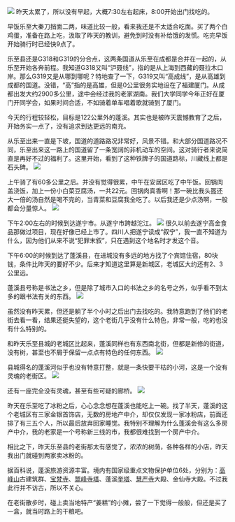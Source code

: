 ![](https://gitee.com/waterchinap/g318/raw/master/0603.png#height=721&id=RxFRU&originHeight=721&originWidth=1363&originalType=binary&ratio=1&status=done&style=none&width=1363)
昨天太累了，所以没有早起，大概7:30左右起床，8:00开始出门找吃的。


早饭乐至大秦刀捎面二两，味道比较一般，看来我还是不太适合吃面。买了两个白鸡蛋，准备在路上吃，汲取了昨天的教训，避免到时没有补给饿的发慌。吃完早饭开始骑行时已经快9点了。


乐至县还是G318和G319的分合点，这两条国道从乐至在成都是合并在一起的，从乐至开始各奔前程。我知道G318又叫“沪聂线”，指的是从上海到西藏的聂拉木口岸。那么G319又是从哪到哪呢？特地查了一下，G319又叫“高成线”，是从高雄到成都的国道。没错，“高”指的是高雄，但是0公里很务实地设在了福建厦门。从成都出发大约2900多公里，途中会经过我的老家湖南。我们大学同学今年正好在厦门开同学会，如果时间合适，不如骑着单车唱着歌就骑到了厦门。


今天的行程较轻松，目标是122公里外的蓬溪。其实也是被昨天震憾教育了之后，开始务实一点了，没有追求到达更远的南充。


从乐至出来一直是下坡，国道的道路路况非常好，风景不错。和大部分国道路况不同，乐至出来这一路上的国道留了一条宽阔的非机动车的空间。这对骑行者来说简直是再好不过的福利了。这里开始，看到了这种铁牌子的国道路标，川藏线上都是石头碑。
![](https://gitee.com/waterchinap/g318/raw/master/IMG_20210603_094443.jpg#height=4624&id=p2uum&originHeight=4624&originWidth=3472&originalType=binary&ratio=1&status=done&style=none&width=3472)


上午骑了有60多公里之后。并没有觉得很累，中午在安居区吃了中午饭。回锅肉盖浇饭，加上一份小白菜豆腐汤，一共22元。回锅肉真香啊！那一碗比我头盔还大一倍的汤自然是喝不完的，当青菜和豆腐我全吃了。以后我还是少点汤啊，一般都会分量惊人。
![](https://gitee.com/waterchinap/g318/raw/master/IMG_20210603_124157.jpg#height=3472&id=rh2VB&originHeight=3472&originWidth=4624&originalType=binary&ratio=1&status=done&style=none&width=4624)


下午2:00左右的时候到达遂宁市。从遂宁市跨越沱江。
![](https://gitee.com/waterchinap/g318/raw/master/IMG_20210603_145445.jpg#id=qvN3X&originHeight=3472&originWidth=4624&originalType=binary&ratio=1&status=done&style=none)
很久以前去遂宁高金食品那做过项目，现在好像已经上市了。四川人把遂宁读成“叙宁”，我一直不知道为什么，因为他们从来不说“犯罪末叙”，只在遇到这个地名时才发这个音。


下午6:00的时候到达了蓬溪县，在进城没有多远的地方找了个宾馆住宿，80块钱，条件比昨天的要好不少。后来才知道这里算是新城区，老城区大约还有2、3公里远。


蓬溪县号称是书法之乡，但是除了城市入口的书法之乡的名号之外，似乎看不到太多的跟书法有关的东西。
![](https://gitee.com/waterchinap/g318/raw/master/IMG_20210603_171701.jpg#id=apOr6&originHeight=3472&originWidth=4624&originalType=binary&ratio=1&status=done&style=none)


虽然没有昨天累，但还是躺了半个小时之后出门去找吃的。我特意跑到了他们的老街去看一看，结果还挺失望的，这个老街几乎没有什么特色，非常一般，吃的也没有什么特别的。


和昨天乐至县城的老城区比起来，蓬溪同样也有东西南北街，但都是新修的街道，没有树，甚至也不屑于保留一点点有特色的任何东西。
![](https://gitee.com/waterchinap/g318/raw/master/IMG_20210603_202026.jpg#height=4624&id=NGsND&originHeight=4624&originWidth=3472&originalType=binary&ratio=1&status=done&style=none&width=3472)


县城得名的蓬溪河似乎也没有特意打整，就是一条快要干枯的小河，这是一个没有灵魂的老街区。
![](https://gitee.com/waterchinap/g318/raw/master/IMG_20210603_200903.jpg#id=IDz4T&originHeight=3472&originWidth=4624&originalType=binary&ratio=1&status=done&style=none)


还有一座完全没有灵魂，甚至有些可疑的廊桥。
![](https://gitee.com/waterchinap/g318/raw/master/IMG_20210603_201422.jpg#height=2448&id=QHyCB&originHeight=2448&originWidth=3264&originalType=binary&ratio=1&status=done&style=none&width=3264)


昨天在乐至吃了冰粉之后，心心念念想在蓬溪也能吃上一碗。找了半天，蓬溪的这个老城区有三家金银首饰店，无数的房地产中介，却仅仅发现一家冰粉店，前面还排了有三五个人，所以最后放弃回家睡觉。我特别不理解为什么蓬溪会有这么多房产中介，我的老家是一个号称新三线的市，我都很难找到一个房产中介。


相比之下，昨天乐至县的老街那太有感觉了，浓浓的树荫，各种各样的小店，昨天我出门就碰到两家卖冰粉的。


据百科说，蓬溪旅游资源丰富。境内有国家级重点文物保护单位6处，分别为：[高峰山](https://baike.baidu.com/item/%E9%AB%98%E5%B3%B0%E5%B1%B1/7521136)古建筑群、[宝梵寺](https://baike.baidu.com/item/%E5%AE%9D%E6%A2%B5%E5%AF%BA/10202)、[鹫峰寺塔](https://baike.baidu.com/item/%E9%B9%AB%E5%B3%B0%E5%AF%BA%E5%A1%94/3291609)、蓬溪[奎塔](https://baike.baidu.com/item/%E5%A5%8E%E5%A1%94/19733766)、[慧严寺](https://baike.baidu.com/item/%E6%85%A7%E4%B8%A5%E5%AF%BA/19238270)大殿、金仙寺大殿。不过我此行并不访古，所以不关心。


在老街散步时，碰上卖当地特产“姜糕”的小摊，尝了一下觉得一般般，但还是买了一盒，就当时路上的干粮吧。

